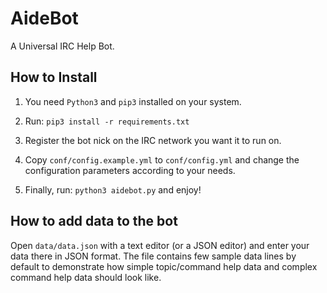 # AideBot
A Universal IRC Help Bot.

## How to Install
1. You need `Python3` and `pip3` installed on your system.

2. Run: `pip3 install -r requirements.txt`

3. Register the bot nick on the IRC network you want it to run on.

4. Copy `conf/config.example.yml` to `conf/config.yml` and change the configuration parameters according to your needs.

5. Finally, run: `python3 aidebot.py` and enjoy!

## How to add data to the bot

Open `data/data.json` with a text editor (or a JSON editor) and enter your data there in JSON format. The file contains few sample data lines by default to demonstrate how simple topic/command help data and complex command help data should look like.
